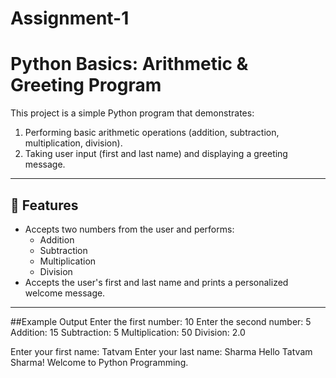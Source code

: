 # Assignment-1
# Python Basics: Arithmetic & Greeting Program

This project is a simple Python program that demonstrates:

1. Performing basic arithmetic operations (addition, subtraction, multiplication, division).
2. Taking user input (first and last name) and displaying a greeting message.

---

## 🚀 Features
- Accepts two numbers from the user and performs:
  - Addition
  - Subtraction
  - Multiplication
  - Division
- Accepts the user's first and last name and prints a personalized welcome message.

---
##Example Output
Enter the first number: 10
Enter the second number: 5
Addition:  15
Subtraction:  5
Multiplication:  50
Division:  2.0

Enter your first name: Tatvam
Enter your last name: Sharma
Hello Tatvam Sharma! Welcome to Python Programming.
